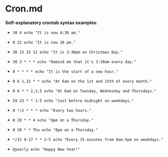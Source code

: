 # Cron.md

**Self-explanatory crontab syntax examples**:

- `30 4 echo "It is now 4:30 am."`

- `0 22 echo "It is now 10 pm."`

- `30 15 25 12 echo "It is 3:30pm on Christmas Day."`

- `30 3 * * * echo "Remind me that it's 3:30am every day."`

- `0 * * * * echo "It is the start of a new hour."`

- `0 6 1,15 * * echo "At 6am on the 1st and 15th of every month."`

- `0 6 * * 2,3,5 echo "At 6am on Tuesday, Wednesday and Thursdays."`

- `59 23 * * 1-5 echo "Just before midnight on weekdays."`

- `0 */2 * * * echo "Every two hours."`

- `0 20 * * 4 echo "8pm on a Thursday."`

- `0 20 * * Thu echo "8pm on a Thursday."`

- `*/15 9-17 * * 2-5 echo "Every 15 minutes from 9am-5pm on weekdays."`

- `@yearly echo "Happy New Year!"`
